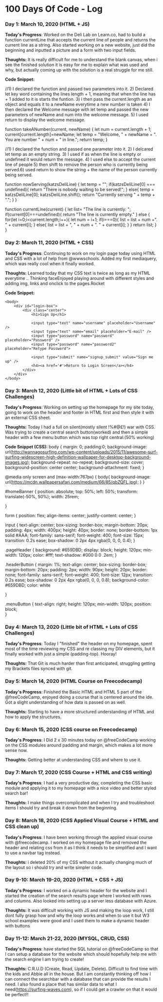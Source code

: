 # 100 Days Of Code - Log

### Day 1: March 10, 2020 (HTML + JS)

**Today's Progress**: Worked on the Deli Lab on Learn.co, had to build a function currentLine that accepts the current line of people and returns the current line as a string. Also started working on a new website, just did the beginning and inputted a picture and a form with two input fields.

**Thoughts:** It is really difficult for me to understand the blank canvas, when i see the finished solution it is easy for me to explain what was used and why, but actually coming up with the solution is a real struggle for me still.

**Code Snippet:** 

//1) I declared the function and passed two parameters into it. 2) Declared let key word containing the lines length + 1, meaning that when the line has + 1 added to it is starts the funtion. 3) i then pass the current.length as an object and equals it to a newName everytime a new number is taken 4) I then declared the Welcome message with let temp and passed the new parameters of newName and num into the welcome message. 5) I used return to display the welcome message.

function takeANumber(current, newName) {
  let num = current.length + 1;
  current[current.length]=newName;
  let temp = "Welcome, " + newName + ". You are number " + num + " in line.";
  return temp;
}

//1) I declared the function and passed one parameter into it. 2) I delcared let temp as an empty string. 3) I used if as when the line is empty or undefined it would return the message. 4) I used else to accept the current line of people 5) then shift to remove the person who is currently being served.6) used return to show the string + the name of the person currently being served.

function nowServing(katzsDeliLine) {
  let temp = "";
  if(katzsDeliLine[0] === undefined){
    return "There is nobody waiting to be served!";
    }
  else{
    temp = katzsDeliLine[0];
    katzsDeliLine.shift();
    return "Currently serving " + temp + ".";
  }
}

function currentLine(current) {
  let list= "The line is currently: ";
  if(current[0]===undefined){
    return "The line is currently empty."
  }
  else {
    for(let i=0;i<current.length;i++){
      let num = i+1;
      if(i===0){
        list = list + num +". " + current[i];
      }
      else{
        list = list + ", " + num + ". " + current[i];
      }
  }
  return list;
}
}

### Day 2: March 11, 2020 (HTML + CSS)

**Today's Progress**: 
Continuing to work on my login page today using HTML and CSS with a lot of help from 
@wwwschools. Added my first mediaquery, which was really cool when it finally worked.

**Thoughts:** 
Learned today that my CSS text is twice as long as my HTML everytime .. Thinking faceEnjoyed playing around with different styles and adding img, links and onclick to the pages.Rocket

**Code Snippet:** 
<!DOCTYPE html>
<html>
    <head>
        <title>Sign Up Page</title>
        <link rel="stylesheet" type="text/css" href="regstyle.css">
    </head>
    
    <body>
        <div id="login-box">
            <div class="center">
                <h1>Sign Up</h1>
                
                <input type="text" name="username" placeholder="Username" />
                <input type="text" name="email" placeholder="E-mail" />
                <input type="password" name="password" placeholder="Password" />
                <input type="password" name="password2" placeholder="Retype Password">
                
                <input type="submit" name="signup_submit" value="Sign me up" />
                <h4><a href='#'>Return to Login Screen</a></h4>
            </div>
        </div>     
    </body>
</html>

### Day 3: March 12, 2020 (Little bit of HTML + Lots of CSS Challenges)

**Today's Progress**: 
Working on setting up the homepage for my site today, going to work on the header and footer in HTML first and then style it with an external CSS sheet.

**Thoughts:** 
Today I had a full on silent(mostly silent !%#@£!) war with CSS. Was trying to create a central search button(worked) and then a simple header with a few menu button which was top right central.(50% working)

**Code Snippet (CSS):** 
body {
    margin: 0;
    padding:0;
    background-image: url(http://wannagosurfing.com/wp-content/uploads/2015/11/awesome-surf-surfing-widescreen-high-definition-wallpaper-for-desktop-background-images.jpg);
    background-repeat: no-repeat;
    background-size: cover;
    background-position: center center;
    background-attachment: fixed;
}

@media only screen and (max-width:767px) {
    body{
        background-image: url(https://mcdn.wallpapersafari.com/medium/66/85/qbZQFL.jpg);
    }
 }


#homeBanner {
    position: absolute;
    top: 50%;
    left: 50%;
    transform: translate(-50%, 50%);
    width: 25rem;
    
}

form {
    position: flex;
    align-items: center;
    justify-content: center;
}

input {
    text-align: center;
    box-sizing: border-box;
    margin-bottom: 20px;
    padding: 4px;
    width: 400px;
    height: 40px;
    border: none;
    border-bottom: 1px solid #AAA;
    font-family: sans-serif;
    font-weight: 400;
    font-size: 15px;
    transition: 0.2s ease;
    box-shadow: 0 2px 4px rgba(0, 0, 0, 0.4);
}

.pageHeader {
    background: #659DBD;
    display: block;
    height: 120px;
    min-width: 120px;
    color: #fff;
    text-shadow: #000 0 0 .2em;
}

.headerButton {
    margin: 1%;
    text-align: center;
    box-sizing: border-box;
    margin-bottom: 20px;
    padding: 2px;
    width: 90px;
    height: 20px;
    border: none;
    font-family: sans-serif;
    font-weight: 400;
    font-size: 12px;
    transition: 0.2s ease;
    box-shadow: 0 2px 4px rgba(0, 0, 0, 0.8);
    background-color: #659DBD;
    color: white
        
}

.menuButton {
    text-align: right;
    height: 120px;
    min-width: 120px;
    position: block;    
}

### Day 4: March 13, 2020 (Little bit of HTML + Lots of CSS Challenges)

**Today's Progress**: 
Today I "finished" the header on my homepage, spent most of the time reviewing my CSS and re classing my DIV elements, but it finally worked with just a simple (padding-top). Hooray!

**Thoughts:** 
That Git is much harder than first anticipated, struggling getting my Brackets files synced with git.

### Day 5: March 14, 2020 (HTML Course on Freecodecamp)

**Today's Progress**: 
Finished the Basic HTML and HTML 5 part of the @freeCodeCamp, enjoyed doing a course that is centered around the ide. Got a slight understanding of how data is passed on as well.

**Thoughts:** 
Starting to have a more structured understanding of HTML and how to apply the structures.

### Day 6: March 15, 2020 (CSS course on Freecodecamp)

**Today's Progress**: 
I Did 2 x 30 minutes today on @freeCodeCamp working on the CSS modules around padding and margin, which makes a lot more sense now.

**Thoughts:** 
Getting better at understanding CSS and where to use it.

### Day 7: March 17, 2020 (CSS Course + HTML and CSS writing)

**Today's Progress**: 
I had a very productive day, completing the CSS basic module and applying it to my homepage with a nice video and better styled search bar!

**Thoughts:** 
I make things overcomplicated and when I try and troubleshoot items I should try and break it down from the beginning.

### Day 8: March 18, 2020 (CSS Applied Visual Course + HTML and CSS clean up)

**Today's Progress**: 
I have been working through the applied visual course with @freecodecamp. I worked on my homepage file and removed the header and relating css from it as I think it needs to be simplified and I want to use a navbar tag instead.

**Thoughts:** 
i deleted 20% of my CSS without it actually changing much of the layout so i should try and write simpler code.

### Day 9-10: March 19-20, 2020 (HTML + CSS + JS)

**Today's Progress**: 
I worked on a dynamic header for the website and I started the creation of the search results page where I worked with rows and columns. Also looked into setting up a server less database with Azure. 

**Thoughts:** 
It was difficult working with JS and making the loop work, I still dont fully grasp how and why the loop works and when to use it but W3 school examples were good and I used them to make a dynamic header with buttons

### Day 11-12: March 21-22, 2020 (MYSQL, CRUD, CSS)

**Today's Progress**: 
 have started the SQL tutorial on 
@freeCodeCamp
 so that I can setup a database for the website which should hopefully help me with the search engine I am trying to create!

**Thoughts:** 
C.R.U.D (Create, Read, Update, Delete).
Difficult to find time with the kids and Abbie all in the house. But I am constantly thinking off how I can connect the searchbar with a database that can provide the results I need. I also found a place that has similar data to what I need(https://surfing-waves.com), so if I could get a crawler on that it would be perfect!!

